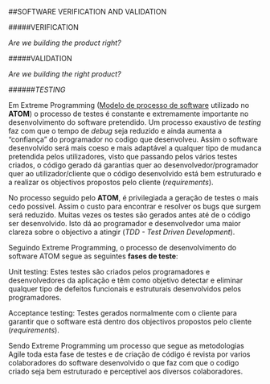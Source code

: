 ##SOFTWARE VERIFICATION AND VALIDATION


#####VERIFICATION

*Are we building the product right?*

#####VALIDATION

*Are we building the right product?*

######*TESTING*


Em Extreme Programming ([Modelo de processo de software](https://github.com/DiogoXRP/atom/blob/master/ESOF-docs/SoftwareProcessModel.md) utilizado no **ATOM**) o processo de testes é constante e extremamente importante no desenvolvimento do software pretendido. Um processo exaustivo de *testing* faz com que o tempo de *debug* seja reduzido e ainda aumenta a “confiança” do programador no codigo que desenvolveu. Assim o software desenvolvido será mais coeso e mais adaptável a qualquer tipo de mudanca pretendida pelos utilizadores, visto que passando pelos vários testes criados, o código gerado dá garantias quer ao desenvolvedor/programador quer ao utilizador/cliente que o código desenvolvido está bem estruturado e a realizar os objectivos propostos pelo cliente (*requirements*). 

No processo seguido pelo **ATOM**, é privilegiada a geração de testes o mais cedo possivel. Assim o custo para encontrar e resolver os bugs que surgem será reduzido.
Muitas vezes os testes são gerados antes até de o código ser desenvolvido. Isto dá ao programador e desenvolvedor uma maior clareza sobre o objectivo a atingir (*TDD - Test Driven Development*). 

Seguindo Extreme Programming, o processo de desenvolvimento do software ATOM segue as seguintes **fases de teste**:

Unit testing:
Estes testes são criados pelos programadores e desenvolvedores da aplicação e  têm como objetivo detectar e eliminar qualquer tipo de defeitos funcionais e estruturais desenvolvidos pelos programadores.

Acceptance testing:
Testes gerados normalmente com o cliente para garantir que o software está dentro dos objectivos propostos pelo cliente (*requirements*).

Sendo Extreme Programming um processo que segue as metodologias Agile toda esta fase de testes e de criação de código é revista por varios colaboradores do software desenvolvido o que faz com que o codigo criado seja bem estruturado e perceptivel aos diversos colaboradores.
